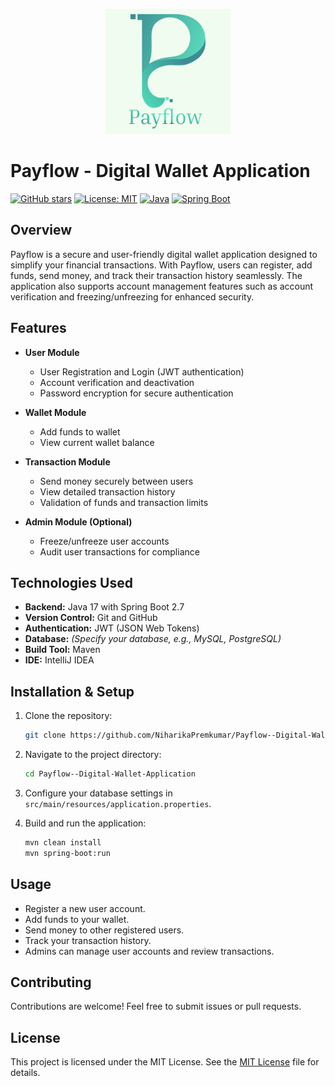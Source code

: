 
<p align="center">
  <img src="src/main/resources/static/payflow.png" alt="PayFlow Logo" width="200"/>
</p>

# Payflow - Digital Wallet Application

[![GitHub stars](https://img.shields.io/github/stars/NiharikaPremkumar/Payflow--Digital-Wallet-Application?style=social)](https://github.com/NiharikaPremkumar/Payflow--Digital-Wallet-Application/stargazers)
[![License: MIT](https://img.shields.io/badge/License-MIT-yellow.svg)](https://opensource.org/licenses/MIT)
[![Java](https://img.shields.io/badge/Java-17-blue?logo=java&logoColor=white)](https://www.oracle.com/java/)
[![Spring Boot](https://img.shields.io/badge/Spring_Boot-2.7-green?logo=springboot)](https://spring.io/projects/spring-boot)

## Overview

Payflow is a secure and user-friendly digital wallet application designed to simplify your financial transactions. With Payflow, users can register, add funds, send money, and track their transaction history seamlessly. The application also supports account management features such as account verification and freezing/unfreezing for enhanced security.

## Features

- **User Module**
  - User Registration and Login (JWT authentication)
  - Account verification and deactivation
  - Password encryption for secure authentication

- **Wallet Module**
  - Add funds to wallet
  - View current wallet balance

- **Transaction Module**
  - Send money securely between users
  - View detailed transaction history
  - Validation of funds and transaction limits

- **Admin Module (Optional)**
  - Freeze/unfreeze user accounts
  - Audit user transactions for compliance

## Technologies Used

- **Backend:** Java 17 with Spring Boot 2.7
- **Version Control:** Git and GitHub
- **Authentication:** JWT (JSON Web Tokens)
- **Database:** *(Specify your database, e.g., MySQL, PostgreSQL)*
- **Build Tool:** Maven
- **IDE:** IntelliJ IDEA

## Installation & Setup

1. Clone the repository:

   ```bash
   git clone https://github.com/NiharikaPremkumar/Payflow--Digital-Wallet-Application.git
   ```

2. Navigate to the project directory:

   ```bash
   cd Payflow--Digital-Wallet-Application
   ```

3. Configure your database settings in `src/main/resources/application.properties`.

4. Build and run the application:

   ```bash
   mvn clean install
   mvn spring-boot:run
   ```
## Usage
-  Register a new user account.
-  Add funds to your wallet.
-  Send money to other registered users.
-  Track your transaction history.
-  Admins can manage user accounts and review transactions.
## Contributing
Contributions are welcome! Feel free to submit issues or pull requests.
## License
This project is licensed under the MIT License. See the [MIT License](LICENSE) file for details.

